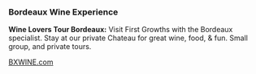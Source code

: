 ### Bordeaux Wine Experience

**Wine Lovers Tour Bordeaux:** Visit First Growths with the Bordeaux specialist. Stay at our private Chateau for great wine, food, & fun. Small group, and private tours. 

[BXWINE.com](http://www.bxwine.com)
